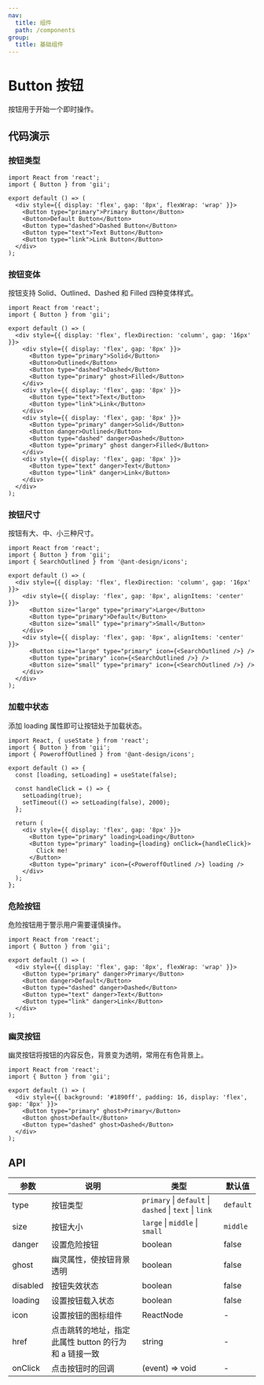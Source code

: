 ```yaml
---
nav:
  title: 组件
  path: /components
group:
  title: 基础组件
---
```


# Button 按钮

按钮用于开始一个即时操作。

## 代码演示

### 按钮类型

```tsx
import React from 'react';
import { Button } from 'gii';

export default () => (
  <div style={{ display: 'flex', gap: '8px', flexWrap: 'wrap' }}>
    <Button type="primary">Primary Button</Button>
    <Button>Default Button</Button>
    <Button type="dashed">Dashed Button</Button>
    <Button type="text">Text Button</Button>
    <Button type="link">Link Button</Button>
  </div>
);
```

### 按钮变体

按钮支持 Solid、Outlined、Dashed 和 Filled 四种变体样式。

```tsx
import React from 'react';
import { Button } from 'gii';

export default () => (
  <div style={{ display: 'flex', flexDirection: 'column', gap: '16px' }}>
    <div style={{ display: 'flex', gap: '8px' }}>
      <Button type="primary">Solid</Button>
      <Button>Outlined</Button>
      <Button type="dashed">Dashed</Button>
      <Button type="primary" ghost>Filled</Button>
    </div>
    <div style={{ display: 'flex', gap: '8px' }}>
      <Button type="text">Text</Button>
      <Button type="link">Link</Button>
    </div>
    <div style={{ display: 'flex', gap: '8px' }}>
      <Button type="primary" danger>Solid</Button>
      <Button danger>Outlined</Button>
      <Button type="dashed" danger>Dashed</Button>
      <Button type="primary" ghost danger>Filled</Button>
    </div>
    <div style={{ display: 'flex', gap: '8px' }}>
      <Button type="text" danger>Text</Button>
      <Button type="link" danger>Link</Button>
    </div>
  </div>
);
```

### 按钮尺寸

按钮有大、中、小三种尺寸。

```tsx
import React from 'react';
import { Button } from 'gii';
import { SearchOutlined } from '@ant-design/icons';

export default () => (
  <div style={{ display: 'flex', flexDirection: 'column', gap: '16px' }}>
    <div style={{ display: 'flex', gap: '8px', alignItems: 'center' }}>
      <Button size="large" type="primary">Large</Button>
      <Button type="primary">Default</Button>
      <Button size="small" type="primary">Small</Button>
    </div>
    <div style={{ display: 'flex', gap: '8px', alignItems: 'center' }}>
      <Button size="large" type="primary" icon={<SearchOutlined />} />
      <Button type="primary" icon={<SearchOutlined />} />
      <Button size="small" type="primary" icon={<SearchOutlined />} />
    </div>
  </div>
);
```

### 加载中状态

添加 loading 属性即可让按钮处于加载状态。

```tsx
import React, { useState } from 'react';
import { Button } from 'gii';
import { PoweroffOutlined } from '@ant-design/icons';

export default () => {
  const [loading, setLoading] = useState(false);

  const handleClick = () => {
    setLoading(true);
    setTimeout(() => setLoading(false), 2000);
  };

  return (
    <div style={{ display: 'flex', gap: '8px' }}>
      <Button type="primary" loading>Loading</Button>
      <Button type="primary" loading={loading} onClick={handleClick}>
        Click me!
      </Button>
      <Button type="primary" icon={<PoweroffOutlined />} loading />
    </div>
  );
};
```

### 危险按钮

危险按钮用于警示用户需要谨慎操作。

```tsx
import React from 'react';
import { Button } from 'gii';

export default () => (
  <div style={{ display: 'flex', gap: '8px', flexWrap: 'wrap' }}>
    <Button type="primary" danger>Primary</Button>
    <Button danger>Default</Button>
    <Button type="dashed" danger>Dashed</Button>
    <Button type="text" danger>Text</Button>
    <Button type="link" danger>Link</Button>
  </div>
);
```

### 幽灵按钮

幽灵按钮将按钮的内容反色，背景变为透明，常用在有色背景上。

```tsx
import React from 'react';
import { Button } from 'gii';

export default () => (
  <div style={{ background: '#1890ff', padding: 16, display: 'flex', gap: '8px' }}>
    <Button type="primary" ghost>Primary</Button>
    <Button ghost>Default</Button>
    <Button type="dashed" ghost>Dashed</Button>
  </div>
);
```

## API

| 参数 | 说明 | 类型 | 默认值 |
| --- | --- | --- | --- |
| type | 按钮类型 | `primary` \| `default` \| `dashed` \| `text` \| `link` | `default` |
| size | 按钮大小 | `large` \| `middle` \| `small` | `middle` |
| danger | 设置危险按钮 | boolean | false |
| ghost | 幽灵属性，使按钮背景透明 | boolean | false |
| disabled | 按钮失效状态 | boolean | false |
| loading | 设置按钮载入状态 | boolean | false |
| icon | 设置按钮的图标组件 | ReactNode | - |
| href | 点击跳转的地址，指定此属性 button 的行为和 a 链接一致 | string | - |
| onClick | 点击按钮时的回调 | (event) => void | - |
